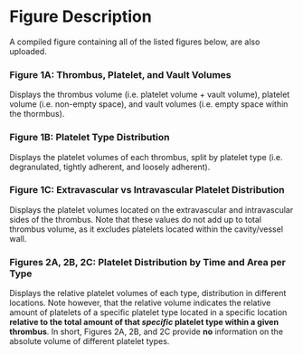 # Figure Description

A compiled figure containing all of the listed figures below, are also uploaded.

### Figure 1A: Thrombus, Platelet, and Vault Volumes
Displays the thrombus volume (i.e. platelet volume + vault volume), platelet volume (i.e. non-empty space), and vault volumes (i.e. empty space within the thormbus). 

### Figure 1B: Platelet Type Distribution
Displays the platelet volumes of each thrombus, split by platelet type (i.e. degranulated, tightly adherent, and loosely adherent).

### Figure 1C: Extravascular vs Intravascular Platelet Distribution
Displays the platelet volumes located on the extravascular and intravascular sides of the thrombus. Note that these values do not add up to total thrombus volume, as it excludes platelets located within the cavity/vessel wall. 

### Figures 2A, 2B, 2C: Platelet Distribution by Time and Area per Type
Displays the relative platelet volumes of each type, distribution in different locations. Note however, that the relative volume indicates the relative amount of platelets of a specific platelet type located in a specific location **relative to the total amount of that *specific* platelet type within a given thrombus**.
In short, Figures 2A, 2B, and 2C provide **no** information on the absolute volume of different platelet types. 

